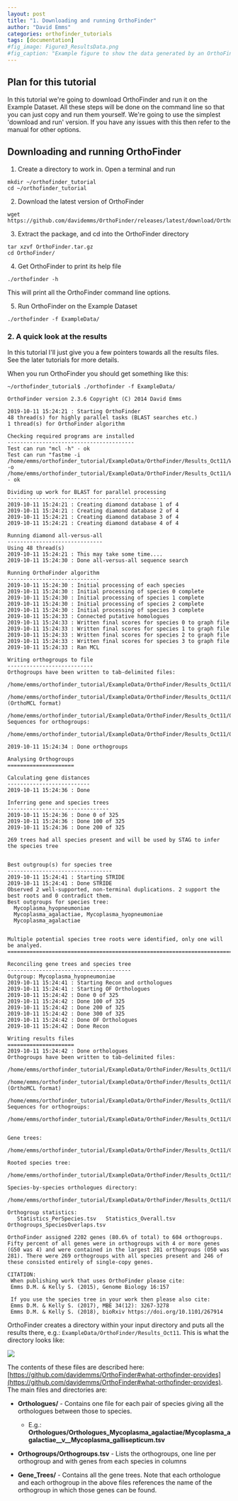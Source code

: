 ```yaml
---
layout: post
title: "1. Downloading and running OrthoFinder"
author: "David Emms"
categories: orthofinder_tutorials
tags: [documentation]
#fig_image: Figure3_ResultsData.png
#fig_caption: "Example figure to show the data generated by an OrthoFinder run"
---
```


## Plan for this tutorial
In this tutorial we're going to download OrthoFinder and run it on the Example Dataset. All these steps will be done on the command line so that you can just copy and run them yourself. We're going to use the simplest 'download and run' version. If you have any issues with this then refer to the manual for other options.

## Downloading and running OrthoFinder

1. Create a directory to work in. Open a terminal and run
```
mkdir ~/orthofinder_tutorial
cd ~/orthofinder_tutorial
```

2. Download the latest version of OrthoFinder
```
wget https://github.com/davidemms/OrthoFinder/releases/latest/download/OrthoFinder.tar.gz
```

3. Extract the package, and cd into the OrthoFinder directory
```
tar xzvf OrthoFinder.tar.gz
cd OrthoFinder/
```

4. Get OrthoFinder to print its help file
```
./orthofinder -h
```
This will print all the OrthoFinder command line options. 

5. Run OrthoFinder on the Example Dataset
```
./orthofinder -f ExampleData/
```

### 2. A quick look at the results
In this tutorial I'll just give you a few pointers towards all the results files. See the later tutorials for more details.

When you run OrthoFinder you should get something like this:
```
~/orthofinder_tutorial$ ./orthofinder -f ExampleData/

OrthoFinder version 2.3.6 Copyright (C) 2014 David Emms

2019-10-11 15:24:21 : Starting OrthoFinder
48 thread(s) for highly parallel tasks (BLAST searches etc.)
1 thread(s) for OrthoFinder algorithm

Checking required programs are installed
----------------------------------------
Test can run "mcl -h" - ok
Test can run "fastme -i /home/emms/orthofinder_tutorial/ExampleData/OrthoFinder/Results_Oct11/WorkingDirectory/SimpleTest.phy -o /home/emms/orthofinder_tutorial/ExampleData/OrthoFinder/Results_Oct11/WorkingDirectory/SimpleTest.tre" - ok

Dividing up work for BLAST for parallel processing
--------------------------------------------------
2019-10-11 15:24:21 : Creating diamond database 1 of 4
2019-10-11 15:24:21 : Creating diamond database 2 of 4
2019-10-11 15:24:21 : Creating diamond database 3 of 4
2019-10-11 15:24:21 : Creating diamond database 4 of 4

Running diamond all-versus-all
------------------------------
Using 48 thread(s)
2019-10-11 15:24:21 : This may take some time....
2019-10-11 15:24:30 : Done all-versus-all sequence search

Running OrthoFinder algorithm
-----------------------------
2019-10-11 15:24:30 : Initial processing of each species
2019-10-11 15:24:30 : Initial processing of species 0 complete
2019-10-11 15:24:30 : Initial processing of species 1 complete
2019-10-11 15:24:30 : Initial processing of species 2 complete
2019-10-11 15:24:30 : Initial processing of species 3 complete
2019-10-11 15:24:33 : Connected putative homologues
2019-10-11 15:24:33 : Written final scores for species 0 to graph file
2019-10-11 15:24:33 : Written final scores for species 1 to graph file
2019-10-11 15:24:33 : Written final scores for species 2 to graph file
2019-10-11 15:24:33 : Written final scores for species 3 to graph file
2019-10-11 15:24:33 : Ran MCL

Writing orthogroups to file
---------------------------
Orthogroups have been written to tab-delimited files:
   /home/emms/orthofinder_tutorial/ExampleData/OrthoFinder/Results_Oct11/Orthogroups/Orthogroups.tsv
   /home/emms/orthofinder_tutorial/ExampleData/OrthoFinder/Results_Oct11/Orthogroups/Orthogroups.txt (OrthoMCL format)
   /home/emms/orthofinder_tutorial/ExampleData/OrthoFinder/Results_Oct11/Orthogroups/Orthogroups_UnassignedGenes.tsv
Sequences for orthogroups:
   /home/emms/orthofinder_tutorial/ExampleData/OrthoFinder/Results_Oct11/Orthogroup_Sequences/

2019-10-11 15:24:34 : Done orthogroups

Analysing Orthogroups
=====================

Calculating gene distances
--------------------------
2019-10-11 15:24:36 : Done

Inferring gene and species trees
--------------------------------
2019-10-11 15:24:36 : Done 0 of 325
2019-10-11 15:24:36 : Done 100 of 325
2019-10-11 15:24:36 : Done 200 of 325

269 trees had all species present and will be used by STAG to infer the species tree


Best outgroup(s) for species tree
---------------------------------
2019-10-11 15:24:41 : Starting STRIDE
2019-10-11 15:24:41 : Done STRIDE
Observed 2 well-supported, non-terminal duplications. 2 support the best roots and 0 contradict them.
Best outgroups for species tree:
  Mycoplasma_hyopneumoniae
  Mycoplasma_agalactiae, Mycoplasma_hyopneumoniae
  Mycoplasma_agalactiae


Multiple potential species tree roots were identified, only one will be analyed.
================================================================================

Reconciling gene trees and species tree
---------------------------------------
Outgroup: Mycoplasma_hyopneumoniae
2019-10-11 15:24:41 : Starting Recon and orthologues
2019-10-11 15:24:41 : Starting OF Orthologues
2019-10-11 15:24:42 : Done 0 of 325
2019-10-11 15:24:42 : Done 100 of 325
2019-10-11 15:24:42 : Done 200 of 325
2019-10-11 15:24:42 : Done 300 of 325
2019-10-11 15:24:42 : Done OF Orthologues
2019-10-11 15:24:42 : Done Recon

Writing results files
=====================
2019-10-11 15:24:42 : Done orthologues
Orthogroups have been written to tab-delimited files:
   /home/emms/orthofinder_tutorial/ExampleData/OrthoFinder/Results_Oct11/Orthogroups/Orthogroups.tsv
   /home/emms/orthofinder_tutorial/ExampleData/OrthoFinder/Results_Oct11/Orthogroups/Orthogroups.txt (OrthoMCL format)
   /home/emms/orthofinder_tutorial/ExampleData/OrthoFinder/Results_Oct11/Orthogroups/Orthogroups_UnassignedGenes.tsv
Sequences for orthogroups:
   /home/emms/orthofinder_tutorial/ExampleData/OrthoFinder/Results_Oct11/Orthogroup_Sequences/


Gene trees:
   /home/emms/orthofinder_tutorial/ExampleData/OrthoFinder/Results_Oct11/Gene_Trees/

Rooted species tree:
   /home/emms/orthofinder_tutorial/ExampleData/OrthoFinder/Results_Oct11/Species_Tree/SpeciesTree_rooted.txt

Species-by-species orthologues directory:
   /home/emms/orthofinder_tutorial/ExampleData/OrthoFinder/Results_Oct11/Orthologues/

Orthogroup statistics:
   Statistics_PerSpecies.tsv   Statistics_Overall.tsv   Orthogroups_SpeciesOverlaps.tsv

OrthoFinder assigned 2202 genes (80.6% of total) to 604 orthogroups. Fifty percent of all genes were in orthogroups with 4 or more genes (G50 was 4) and were contained in the largest 281 orthogroups (O50 was 281). There were 269 orthogroups with all species present and 246 of these consisted entirely of single-copy genes.

CITATION:
 When publishing work that uses OrthoFinder please cite:
 Emms D.M. & Kelly S. (2015), Genome Biology 16:157

 If you use the species tree in your work then please also cite:
 Emms D.M. & Kelly S. (2017), MBE 34(12): 3267-3278
 Emms D.M. & Kelly S. (2018), bioRxiv https://doi.org/10.1101/267914
```

OrthoFinder creates a directory within your input directory and puts all the results there, e.g.: `ExampleData/OrthoFinder/Results_Oct11`. This is what the directory looks like:

<img src="{{ site.github.url }}/assets/img/results_directory.png">

The contents of these files are described here: [https://github.com/davidemms/OrthoFinder#what-orthofinder-provides](https://github.com/davidemms/OrthoFinder#what-orthofinder-provides). The main files and directories are:

* **Orthologues/** - Contains one file for each pair of species giving all the orthologues between those to species.
    * E.g.: **Orthologues/Orthologues_Mycoplasma_agalactiae/Mycoplasma_agalactiae__v__Mycoplasma_gallisepticum.tsv**

* **Orthogroups/Orthogroups.tsv** - Lists the orthogroups, one line per orthogroup and with genes from each species in columns

* **Gene_Trees/** - Contains all the gene trees. Note that each orthologue and each orthogroup in the above files references the name of the orthogroup in which those genes can be found.